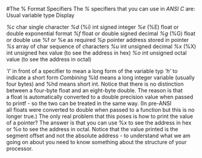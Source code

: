 #The % Format Specifiers
The *%* specifiers that you can use in *ANSI C* are:
Usual variable type Display

*%c* char single character
*%d* (%i) int signed integer
*%e* (%E) float or double exponential format
*%f* float or double signed decimal
*%g* (%G) float or double use %f or %e as required
*%p* pointer address stored in pointer
*%s* array of char sequence of characters
*%u* int unsigned decimal
*%x* (%X) int unsigned hex value (to see the address in hex)
*%o* int unsigned octal value (to see the address in octal)

*’l’* in front of a specifier to mean a long form of the variable typ
*’h’* to indicate a short form 
*Combining*
%ld means a long integer variable (usually four bytes) and %hd means short int. 
Notice that there is no distinction between a four-byte float and an eight-byte double. The reason is that a float is automatically converted to a double precision value when passed to printf - so the two can be treated in the same way. (In pre-ANSI all floats were converted to double when passed to a function but this is no longer true.) The only real problem that this poses is how to print the value of a pointer? The answer is that you can use %x to see the address in hex or %o to see the address in octal. Notice that the value printed is the segment offset and not the absolute address - to understand what we am going on about you need to know something about the structure of your processor.
